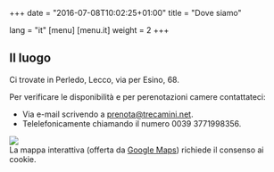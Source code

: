 +++
date = "2016-07-08T10:02:25+01:00"
title = "Dove siamo"

lang = "it"
[menu]
  [menu.it]
    weight = 2
+++


Il luogo
--------
Ci trovate in Perledo, Lecco, via per Esino, 68.

Per verificare le disponibilità e per perenotazioni camere contattateci:

  * Via e-mail scrivendo a [prenota@trecamini.net](mailto:prenota@trecamini.net).
  * Telelefonicamente chiamando il numero 0039 3771998356.


<div class="row">
  <div class="col-xs-5">
    <img src="/images/map.jpg">
  </div>

  <div id="gmaps" class="col-xs-7">
    La mappa interattiva (offerta da <a href="https://www.google.co.uk/maps/">Google Maps</a>)
    richiede il consenso ai cookie.
  </div>
</div>
